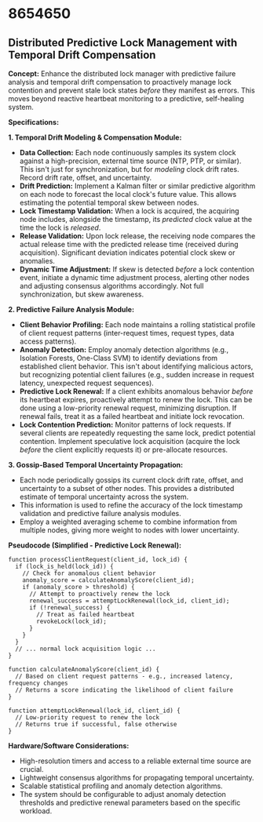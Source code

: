 # 8654650

## Distributed Predictive Lock Management with Temporal Drift Compensation

**Concept:** Enhance the distributed lock manager with predictive failure analysis and temporal drift compensation to proactively manage lock contention and prevent stale lock states *before* they manifest as errors. This moves beyond reactive heartbeat monitoring to a predictive, self-healing system.

**Specifications:**

**1. Temporal Drift Modeling & Compensation Module:**

*   **Data Collection:** Each node continuously samples its system clock against a high-precision, external time source (NTP, PTP, or similar). This isn't just for synchronization, but for *modeling* clock drift rates.  Record drift rate, offset, and uncertainty.
*   **Drift Prediction:** Implement a Kalman filter or similar predictive algorithm on each node to forecast the local clock's future value. This allows estimating the potential temporal skew between nodes.
*   **Lock Timestamp Validation:** When a lock is acquired, the acquiring node includes, alongside the timestamp, its *predicted* clock value at the time the lock is *released*.
*   **Release Validation:** Upon lock release, the receiving node compares the actual release time with the predicted release time (received during acquisition). Significant deviation indicates potential clock skew or anomalies.
*   **Dynamic Time Adjustment:** If skew is detected *before* a lock contention event, initiate a dynamic time adjustment process, alerting other nodes and adjusting consensus algorithms accordingly.  Not full synchronization, but skew awareness.

**2. Predictive Failure Analysis Module:**

*   **Client Behavior Profiling:**  Each node maintains a rolling statistical profile of client request patterns (inter-request times, request types, data access patterns).
*   **Anomaly Detection:** Employ anomaly detection algorithms (e.g.,  Isolation Forests, One-Class SVM) to identify deviations from established client behavior.  This isn't about identifying malicious actors, but recognizing potential client failures (e.g., sudden increase in request latency, unexpected request sequences).
*   **Predictive Lock Renewal:** If a client exhibits anomalous behavior *before* its heartbeat expires, proactively attempt to renew the lock. This can be done using a low-priority renewal request, minimizing disruption.  If renewal fails, treat it as a failed heartbeat and initiate lock revocation.
*   **Lock Contention Prediction:** Monitor patterns of lock requests.  If several clients are repeatedly requesting the same lock, predict potential contention.  Implement speculative lock acquisition (acquire the lock *before* the client explicitly requests it) or pre-allocate resources.

**3.  Gossip-Based Temporal Uncertainty Propagation:**

*   Each node periodically gossips its current clock drift rate, offset, and uncertainty to a subset of other nodes. This provides a distributed estimate of temporal uncertainty across the system.
*   This information is used to refine the accuracy of the lock timestamp validation and predictive failure analysis modules.
*   Employ a weighted averaging scheme to combine information from multiple nodes, giving more weight to nodes with lower uncertainty.

**Pseudocode (Simplified - Predictive Lock Renewal):**

```
function processClientRequest(client_id, lock_id) {
  if (lock_is_held(lock_id)) {
    // Check for anomalous client behavior
    anomaly_score = calculateAnomalyScore(client_id);
    if (anomaly_score > threshold) {
      // Attempt to proactively renew the lock
      renewal_success = attemptLockRenewal(lock_id, client_id);
      if (!renewal_success) {
        // Treat as failed heartbeat
        revokeLock(lock_id);
      }
    }
  }
  // ... normal lock acquisition logic ...
}

function calculateAnomalyScore(client_id) {
  // Based on client request patterns - e.g., increased latency, frequency changes
  // Returns a score indicating the likelihood of client failure
}

function attemptLockRenewal(lock_id, client_id) {
  // Low-priority request to renew the lock
  // Returns true if successful, false otherwise
}
```

**Hardware/Software Considerations:**

*   High-resolution timers and access to a reliable external time source are crucial.
*   Lightweight consensus algorithms for propagating temporal uncertainty.
*   Scalable statistical profiling and anomaly detection algorithms.
*   The system should be configurable to adjust anomaly detection thresholds and predictive renewal parameters based on the specific workload.